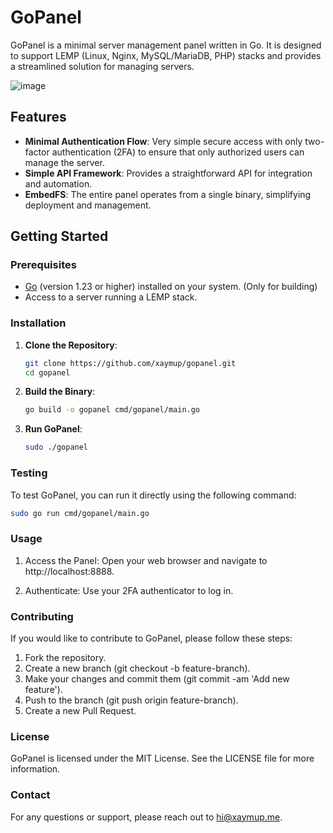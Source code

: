 # GoPanel

GoPanel is a minimal server management panel written in Go. It is designed to support LEMP (Linux, Nginx, MySQL/MariaDB, PHP) stacks and provides a streamlined solution for managing servers.

![image](https://github.com/user-attachments/assets/688534cf-b5e1-4f98-8d3a-c9aece815289)

## Features

- **Minimal Authentication Flow**: Very simple secure access with only two-factor authentication (2FA) to ensure that only authorized users can manage the server.
- **Simple API Framework**: Provides a straightforward API for integration and automation.
- **EmbedFS**: The entire panel operates from a single binary, simplifying deployment and management.

## Getting Started

### Prerequisites

- [Go](https://golang.org/dl/) (version 1.23 or higher) installed on your system. (Only for building)
- Access to a server running a LEMP stack.

### Installation

1. **Clone the Repository**:

    ```bash
    git clone https://github.com/xaymup/gopanel.git
    cd gopanel
    ```

2. **Build the Binary**:

    ```bash
    go build -o gopanel cmd/gopanel/main.go
    ```

3. **Run GoPanel**:

    ```bash
    sudo ./gopanel
    ```

### Testing

To test GoPanel, you can run it directly using the following command:

```bash
sudo go run cmd/gopanel/main.go
```

### Usage

1. Access the Panel: Open your web browser and navigate to http://localhost:8888.

2. Authenticate: Use your 2FA authenticator to log in.

### Contributing

If you would like to contribute to GoPanel, please follow these steps:

1. Fork the repository.
2. Create a new branch (git checkout -b feature-branch).
3. Make your changes and commit them (git commit -am 'Add new feature').
4. Push to the branch (git push origin feature-branch).
5. Create a new Pull Request.

### License

GoPanel is licensed under the MIT License. See the LICENSE file for more information.

### Contact

For any questions or support, please reach out to hi@xaymup.me.






